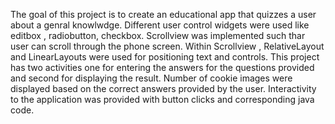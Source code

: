 The goal of this project is to create an educational app that quizzes a user about a genral knowlwdge.
Different user control widgets were used like editbox , radiobutton, checkbox.
Scrollview was implemented such thar user can scroll through the phone screen.
Within Scrollview , RelativeLayout and LinearLayouts were used for positioning text and controls.
This project has two activities one for entering the answers for the questions provided and second for displaying the result.
Number of cookie images were displayed based on the correct answers provided by the user.
Interactivity to the application was provided with button clicks and corresponding java code.
